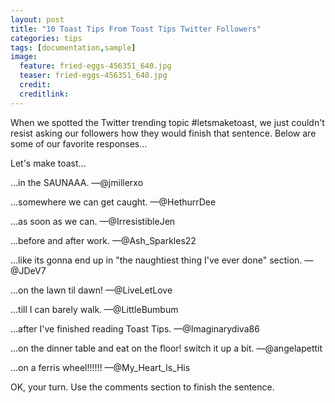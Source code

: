 ```yaml
---
layout: post
title: "10 Toast Tips From Toast Tips Twitter Followers"
categories: tips
tags: [documentation,sample]
image:
  feature: fried-eggs-456351_640.jpg
  teaser: fried-eggs-456351_640.jpg
  credit:
  creditlink:
---
```


When we spotted the Twitter trending topic #letsmaketoast, we just couldn't resist asking our followers how they would finish that sentence. Below are some of our favorite responses...

Let's make toast...

...in the SAUNAAA. —@jmillerxo

...somewhere we can get caught. —@HethurrDee

...as soon as we can. —@IrresistibleJen

...before and after work. —@Ash_Sparkles22

...like its gonna end up in "the naughtiest thing I've ever done" section. —@JDeV7

...on the lawn til dawn! —@LiveLetLove

...till I can barely walk. —@LittleBumbum

...after I've finished reading Toast Tips. —@Imaginarydiva86

...on the dinner table and eat on the floor! switch it up a bit. —@angelapettit

...on a ferris wheel!!!!!! —@My_Heart_Is_His

OK, your turn. Use the comments section to finish the sentence.
